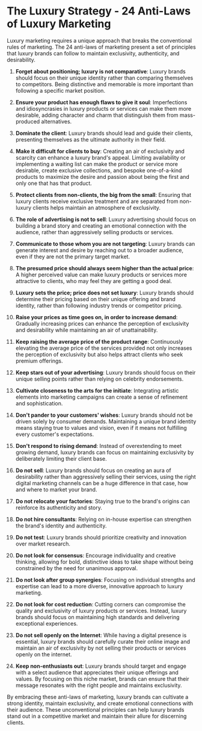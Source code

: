 # The Luxury Strategy - 24 Anti-Laws of Luxury Marketing

Luxury marketing requires a unique approach that breaks the conventional rules of marketing. The 24 anti-laws of marketing present a set of principles that luxury brands can follow to maintain exclusivity, authenticity, and desirability.

1. **Forget about positioning; luxury is not comparative**: Luxury brands should focus on their unique identity rather than comparing themselves to competitors. Being distinctive and memorable is more important than following a specific market position.

2. **Ensure your product has enough flaws to give it soul**: Imperfections and idiosyncrasies in luxury products or services can make them more desirable, adding character and charm that distinguish them from mass-produced alternatives.

3. **Dominate the client**: Luxury brands should lead and guide their clients, presenting themselves as the ultimate authority in their field.

4. **Make it difficult for clients to buy**: Creating an air of exclusivity and scarcity can enhance a luxury brand's appeal. Limiting availability or implementing a waiting list can make the product or service more desirable, create exclusive collections, and bespoke one-of-a-kind products to maximize the desire and passion about being the first and only one that has that product.

5. **Protect clients from non-clients, the big from the small**: Ensuring that luxury clients receive exclusive treatment and are separated from non-luxury clients helps maintain an atmosphere of exclusivity.

6. **The role of advertising is not to sell**: Luxury advertising should focus on building a brand story and creating an emotional connection with the audience, rather than aggressively selling products or services.

7. **Communicate to those whom you are not targeting**: Luxury brands can generate interest and desire by reaching out to a broader audience, even if they are not the primary target market.

8. **The presumed price should always seem higher than the actual price**: A higher perceived value can make luxury products or services more attractive to clients, who may feel they are getting a good deal.

9. **Luxury sets the price; price does not set luxury**: Luxury brands should determine their pricing based on their unique offering and brand identity, rather than following industry trends or competitor pricing.

10. **Raise your prices as time goes on, in order to increase demand**: Gradually increasing prices can enhance the perception of exclusivity and desirability while maintaining an air of unattainability.

11. **Keep raising the average price of the product range**: Continuously elevating the average price of the services provided not only increases the perception of exclusivity but also helps attract clients who seek premium offerings.

12. **Keep stars out of your advertising**: Luxury brands should focus on their unique selling points rather than relying on celebrity endorsements.

13. **Cultivate closeness to the arts for the initiate**: Integrating artistic elements into marketing campaigns can create a sense of refinement and sophistication.

14. **Don't pander to your customers' wishes**: Luxury brands should not be driven solely by consumer demands. Maintaining a unique brand identity means staying true to values and vision, even if it means not fulfilling every customer's expectations.

15. **Don't respond to rising demand**: Instead of overextending to meet growing demand, luxury brands can focus on maintaining exclusivity by deliberately limiting their client base.

16. **Do not sell**: Luxury brands should focus on creating an aura of desirability rather than aggressively selling their services, using the right digital marketing channels can be a huge difference in that case, how and where to market your brand.

17. **Do not relocate your factories**: Staying true to the brand's origins can reinforce its authenticity and story.

18. **Do not hire consultants**: Relying on in-house expertise can strengthen the brand's identity and authenticity.

19. **Do not test**: Luxury brands should prioritize creativity and innovation over market research.

20. **Do not look for consensus**: Encourage individuality and creative thinking, allowing for bold, distinctive ideas to take shape without being constrained by the need for unanimous approval.

21. **Do not look after group synergies**: Focusing on individual strengths and expertise can lead to a more diverse, innovative approach to luxury marketing.

22. **Do not look for cost reduction**: Cutting corners can compromise the quality and exclusivity of luxury products or services. Instead, luxury brands should focus on maintaining high standards and delivering exceptional experiences.

23. **Do not sell openly on the Internet**: While having a digital presence is essential, luxury brands should carefully curate their online image and maintain an air of exclusivity by not selling their products or services openly on the internet.

24. **Keep non-enthusiasts out**: Luxury brands should target and engage with a select audience that appreciates their unique offerings and values. By focusing on this niche market, brands can ensure that their message resonates with the right people and maintains exclusivity.

By embracing these anti-laws of marketing, luxury brands can cultivate a strong identity, maintain exclusivity, and create emotional connections with their audience. These unconventional principles can help luxury brands stand out in a competitive market and maintain their allure for discerning clients.
